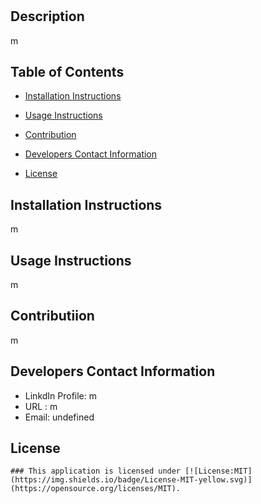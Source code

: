 # 
  ## Description
  m
  ## Table of Contents
  * [Installation Instructions](#installation-instructions)
  
  * [Usage Instructions](#usage-instructions)
  
  * [Contribution](#Contribution)
  
  * [Developers Contact Information](#Developers-Contact-Information)
    
  * [License](#license)

  ## Installation Instructions
  m
  ## Usage Instructions
  m
  ## Contributiion
  m
  
  ## Developers Contact Information
   * LinkdIn Profile: m
   * URL : m
   * Email: undefined
  ## License
    ### This application is licensed under [![License:MIT](https://img.shields.io/badge/License-MIT-yellow.svg)](https://opensource.org/licenses/MIT).
